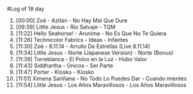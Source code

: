 #Log of 18 day

1. [00:00] Zoé - Aztlán - No Hay Mal Que Dure
1. [09:39] Little Jesus - Río Salvaje - TQM
1. [11:22] Hello Seahorse! - Arunima - No Es Que No Te Quiera
1. [11:26] Technicolor Fabrics - Ideas - Infantes
1. [11:30] Zoé - 8.11.14 - Arrullo De Estrellas (Live 8.11.14)
1. [11:34] Little Jesus - Norte (Japanese Version) - Norte (Bonus)
1. [11:39] Torreblanca - El Polvo en la Luz - Hubo Valor
1. [11:43] Siddhartha - Únicos - Ser Parte
1. [11:47] Porter - Kiosko - Kiosko
1. [11:51] Ximena Sariñana - No Todo Lo Puedes Dar - Cuando mientes
1. [11:54] Little Jesus - Los Años Maravillosos - Los Años Maravillosos
